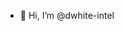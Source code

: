 - 👋 Hi, I’m @dwhite-intel

<!---
dwhite-intel/dwhite-intel is a ✨ special ✨ repository because its `README.md` (this file) appears on your GitHub profile.
You can click the Preview link to take a look at your changes.
--->
